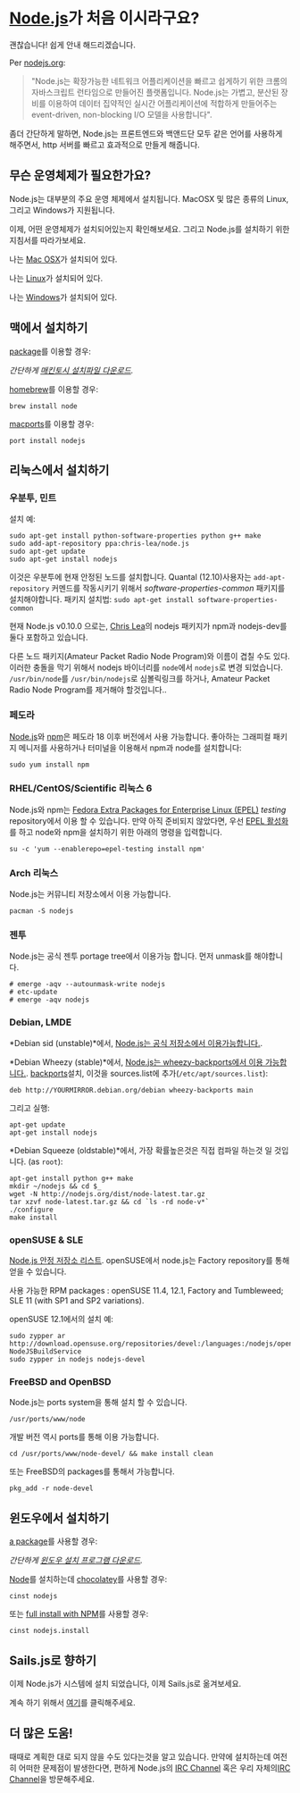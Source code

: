 # [Node.js](https://soundcloud.com/marak/marak-the-node-js-rap)가 처음 이시라구요?
괜찮습니다! 쉽게 안내 해드리겠습니다.


Per [nodejs.org](http://nodejs.org):
> "Node.js는 확장가능한 네트워크 어플리케이션을 빠르고 쉽게하기 위한 크롬의 자바스크립트 런타임으로 만들어진 플랫폼입니다. Node.js는 가볍고, 분산된 장비를 이용하여 데이터 집약적인 실시간 어플리케이션에 적합하게 만들어주는 event-driven, non-blocking I/O 모델을 사용합니다".

좀더 간단하게 말하면, Node.js는 프론트엔드와 백앤드단 모두 같은 언어를 사용하게 해주면서, http 서버를 빠르고 효과적으로 만들게 해줍니다.

## 무슨 운영체제가 필요한가요?

Node.js는 대부분의 주요 운영 체제에서 설치됩니다. MacOSX 및 많은 종류의 Linux, 그리고 Windows가 지원됩니다.

이제, 어떤 운영체제가 설치되어있는지 확인해보세요. 그리고 Node.js를 설치하기 위한 지침서를 따라가보세요.

나는 [Mac OSX](#/getStarted?q=--install-on-osx-)가 설치되어 있다.

나는 [Linux](#/getStarted?q=--install-on-linux-)가 설치되어 있다.

나는 [Windows](#/getStarted?q=--install-on-windows-)가 설치되어 있다.

<h2>
<a id="install-on-osx" name="/getStarted?q=--install-on-osx-" class="anchor" href="#/getStarted?q=--install-on-osx-"><span class="mini-icon mini-icon-link"></span></a>
맥에서 설치하기
</h2>

[package](http://nodejs.org/#download)를 이용할 경우:

_간단하게 [매킨토시 설치파일 다운로드](http://nodejs.org/#download)._

[homebrew](https://github.com/mxcl/homebrew)를 이용할 경우:

    brew install node

[macports](http://www.macports.org/)를 이용할 경우:

    port install nodejs  

<h2>
<a id="install-on-linux" name="/getStarted?q=--install-on-linux-" class="anchor" href="#/getStarted?--install-on-linux-"><span class="mini-icon mini-icon-link"></span></a>
리눅스에서 설치하기
</h2>

### 우분투, 민트

설치 예:

    sudo apt-get install python-software-properties python g++ make
    sudo add-apt-repository ppa:chris-lea/node.js
    sudo apt-get update
    sudo apt-get install nodejs

이것은 우분투에 현재 안정된 노드를 설치합니다. Quantal (12.10)사용자는 `add-apt-repository` 커멘드를 작동시키기 위해서 *software-properties-common* 패키지를 설치해야합니다. 패키지 설치법: `sudo apt-get install software-properties-common`

현재 Node.js v0.10.0 으로는, [Chris Lea](https://chrislea.com/2013/03/15/upgrading-from-node-js-0-8-x-to-0-10-0-from-my-ppa/)의 nodejs 패키지가 npm과 nodejs-dev를 둘다 포함하고 있습니다.

다른 노드 패키지(Amateur Packet Radio Node Program)와 이름이 겹칠 수도 있다. 이러한 충돌을 막기 위해서 nodejs 바이너리를 `node`에서 `nodejs`로 변경 되었습니다. `/usr/bin/node`를 `/usr/bin/nodejs`로 심볼릭링크를 하거나, Amateur Packet Radio Node Program를 제거해야 할것입니다..

### 페도라

[Node.js](https://apps.fedoraproject.org/packages/nodejs)와 [npm](https://apps.fedoraproject.org/packages/npm)은 페도라 18 이후 버전에서 사용 가능합니다. 좋아하는 그래피컬 패키지 메니저를 사용하거나 터미널을 이용해서 npm과 node를 설치합니다:

    sudo yum install npm

### RHEL/CentOS/Scientific 리눅스 6

Node.js와 npm는 [Fedora Extra Packages for Enterprise Linux (EPEL)](https://fedoraproject.org/wiki/EPEL) _testing_ repository에서 이용 할 수 있습니다. 만약 아직 준비되지 않았다면, 우선 [EPEL 활성화](https://fedoraproject.org/wiki/EPEL#How_can_I_use_these_extra_packages.3F)를 하고 node와 npm을 설치하기 위한 아래의 명령을 입력합니다.

    su -c 'yum --enablerepo=epel-testing install npm'

### Arch 리눅스
Node.js는 커뮤니티 저장소에서 이용 가능합니다.

    pacman -S nodejs

### 젠투
Node.js는 공식 젠투 portage tree에서 이용가능 합니다. 먼저 unmask를 해야합니다.

    # emerge -aqv --autounmask-write nodejs 
    # etc-update
    # emerge -aqv nodejs

### Debian, LMDE

*Debian sid (unstable)*에서, [Node.js는 공식 저장소에서 이용가능합니다.](http://packages.debian.org/search?searchon=names&keywords=nodejs).

*Debian Wheezy (stable)*에서, [Node.js는 wheezy-backports에서 이용 가능합니다.](http://packages.debian.org/wheezy-backports/nodejs). [backports](http://backports.debian.org/Instructions/)설치, 이것을 sources.list에 추가(`/etc/apt/sources.list`):

    deb http://YOURMIRROR.debian.org/debian wheezy-backports main
    
그리고 실행:

    apt-get update
    apt-get install nodejs

*Debian Squeeze (oldstable)*에서, 가장 확률높은것은 직접 컴파일 하는것 일 것입니다. (as `root`):

    apt-get install python g++ make
    mkdir ~/nodejs && cd $_
    wget -N http://nodejs.org/dist/node-latest.tar.gz
    tar xzvf node-latest.tar.gz && cd `ls -rd node-v*`
    ./configure
    make install

### openSUSE & SLE
[Node.js 안정 저장소 리스트](https://build.opensuse.org/package/show?package=nodejs&project=devel%3Alanguages%3Anodejs). openSUSE에서 node.js는 Factory repository를 통해 얻을 수 있습니다.

사용 가능한 RPM packages : openSUSE 11.4, 12.1, Factory and Tumbleweed; SLE 11 (with SP1 and SP2 variations).

openSUSE 12.1에서의 설치 예:

    sudo zypper ar http://download.opensuse.org/repositories/devel:/languages:/nodejs/openSUSE_12.1/ NodeJSBuildService 
    sudo zypper in nodejs nodejs-devel

### FreeBSD and OpenBSD
Node.js는 ports system을 통해 설치 할 수 있습니다.

    /usr/ports/www/node

개발 버전 역시 ports를 통해 이용 가능합니다.

    cd /usr/ports/www/node-devel/ && make install clean

또는 FreeBSD의 packages를 통해서 가능합니다.

    pkg_add -r node-devel

<h2>
<a id="install-on-windows" name="/getStarted?q=--install-on-windows-" class="anchor" href="#/getStarted?q=--install-on-windows-"><span class="mini-icon mini-icon-link"></span></a>
윈도우에서 설치하기
</h2>

[a package](http://nodejs.org/download)를 사용할 경우:

_간단하게 [윈도우 설치 프로그램 다운로드](http://nodejs.org/download)._

[Node](http://chocolatey.org/packages/nodejs)를 설치하는데 [chocolatey](http://chocolatey.org)를 사용할 경우:  

    cinst nodejs  

또는 [full install with NPM](http://chocolatey.org/packages/nodejs.install)를 사용할 경우:  

    cinst nodejs.install


## Sails.js로 향하기
이제 Node.js가 시스템에 설치 되었습니다, 이제 Sails.js로 옮겨보세요.

계속 하기 위해서 [여기](https://github.com/balderdashy/sails-docs/blob/master/getting-started/getting-started.md)를 클릭해주세요.

## 더 많은 도움!
때때로 계획한 대로 되지 않을 수도 있다는것을 알고 있습니다. 만약에 설치하는데 여전히 어떠한 문제점이 발생한다면, 편하게 Node.js의 [IRC Channel](irc://irc.freenode.net/node.js) 혹은 우리 자체의[IRC Channel](irc://irc.freenode.net/sailsjs)을 방문해주세요. 


<docmeta name="uniqueID" value="NewToNode748472">
<docmeta name="displayName" value="New To Node">
